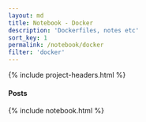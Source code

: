 ```yaml
---
layout: md
title: Notebook - Docker
description: 'Dockerfiles, notes etc'
sort_key: 1
permalink: /notebook/docker
filter: 'docker'
---
```


{% include project-headers.html %}

#### Posts

{% include notebook.html %}

